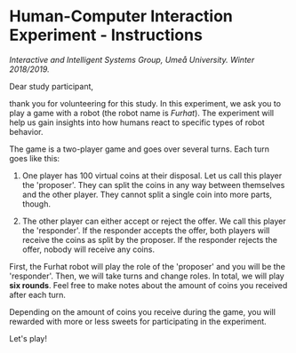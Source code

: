 # Human-Computer Interaction Experiment - Instructions
*Interactive and Intelligent Systems  Group, Umeå University. Winter 2018/2019.*

Dear study participant,

thank you for volunteering for this study.
In this experiment, we ask you to play a game with a robot (the robot name is *Furhat*).
The experiment will help us gain insights into how humans react to specific types of robot behavior.

The game is a two-player game and goes over several turns.
Each turn goes like this:

1.  One player has 100 virtual coins at their disposal.
    Let us call this player the 'proposer'.
    They can split the coins in any way between themselves and the other player.
    They cannot split a single coin into more parts, though.

2.  The other player can either accept or reject the offer. We call this player the 'responder'.
    If the responder accepts the offer, both players will receive the coins as split by the proposer.
    If the responder rejects the offer, nobody will receive any coins.

First, the Furhat robot will play the role of the 'proposer' and you will be the 'responder'.
Then, we will take turns and change roles.
In total, we will play **six rounds**.
Feel free to make notes about the amount of coins you received after each turn.

Depending on the amount of coins you receive during the game, you will rewarded with more or less sweets for participating in the experiment.

Let's play!

